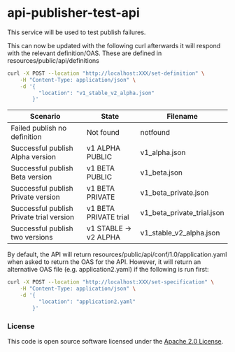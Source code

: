# api-publisher-test-api

This service will be used to test publish failures.

This can now be updated with the following curl afterwards it will respond with the relevant definition/OAS.
These are defined in resources/public/api/definitions

```bash
curl -X POST --location "http://localhost:XXX/set-definition" \
    -H "Content-Type: application/json" \
    -d '{
          "location": "v1_stable_v2_alpha.json"
        }'
```

| Scenario                                 | State                 | Filename                   |
|------------------------------------------|-----------------------|----------------------------|
| Failed publish no definition             | Not found             | notfound                   |
| Successful publish Alpha version         | v1 ALPHA PUBLIC       | v1_alpha.json              |
| Successful publish Beta version          | v1 BETA PUBLIC        | v1_beta.json               |
| Successful publish Private version       | v1 BETA PRIVATE       | v1_beta_private.json       |
| Successful publish Private trial version | v1 BETA PRIVATE trial | v1_beta_private_trial.json |
| Successful publish two versions          | v1 STABLE -> v2 ALPHA | v1_stable_v2_alpha.json    |


By default, the API will return resources/public/api/conf/1.0/application.yaml when asked to return the OAS for the API.
However, it will return an alternative OAS file (e.g. application2.yaml) if the following is run first:

```bash
curl -X POST --location "http://localhost:XXX/set-specification" \
    -H "Content-Type: application/json" \
    -d '{
          "location": "application2.yaml"
        }'
```

### License

This code is open source software licensed under
the [Apache 2.0 License]("http://www.apache.org/licenses/LICENSE-2.0.html").
